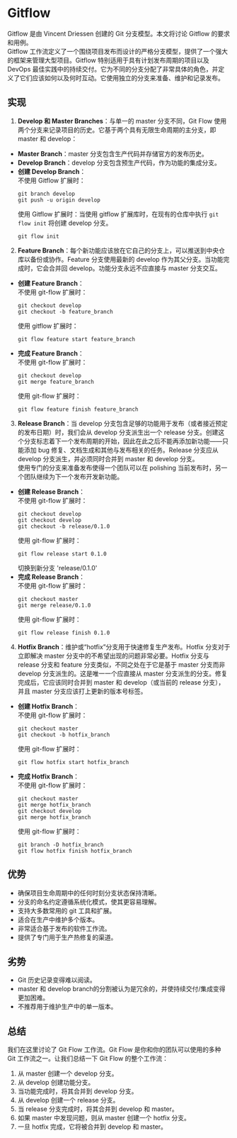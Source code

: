 # Gitflow

Gitflow 是由 Vincent Driessen 创建的 Git 分支模型。本文将讨论 Gitflow 的要求和用例。<br />
Gitflow 工作流定义了一个围绕项目发布而设计的严格分支模型，提供了一个强大的框架来管理大型项目。Gitflow 特别适用于具有计划发布周期的项目以及 DevOps 最佳实践中的持续交付。它为不同的分支分配了非常具体的角色，并定义了它们应该如何以及何时互动。它使用独立的分支来准备、维护和记录发布。

## 实现

1. **Develop 和 Master Branches**：与单一的 master 分支不同，Git Flow 使用两个分支来记录项目的历史。它基于两个具有无限生命周期的主分支，即 master 和 develop：

- **Master Branch**：master 分支包含生产代码并存储官方的发布历史。
- **Develop Branch**：develop 分支包含预生产代码，作为功能的集成分支。
- **创建 Develop Branch**：<br />
  不使用 Gitflow 扩展时：
  ```
  git branch develop
  git push -u origin develop
  ```
  使用 Gitflow 扩展时：当使用 gitflow 扩展库时，在现有的仓库中执行 `git flow init` 将创建 develop 分支。
  ```
  git flow init
  ```

2. **Feature Branch**：每个新功能应该放在它自己的分支上，可以推送到中央仓库以备份或协作。Feature 分支使用最新的 develop 作为其父分支。当功能完成时，它会合并回 develop。功能分支永远不应直接与 master 分支交互。

- **创建 Feature Branch**： <br />
  不使用 git-flow 扩展时：
  ```
  git checkout develop
  git checkout -b feature_branch
  ```
  使用 gitflow 扩展时：
  ```
  git flow feature start feature_branch
  ```
- **完成 Feature Branch**： <br />
  不使用 git-flow 扩展时：
  ```
  git checkout develop
  git merge feature_branch
  ```
  使用 git-flow 扩展时：
  ```
  git flow feature finish feature_branch
  ```

3. **Release Branch**：当 develop 分支包含足够的功能用于发布（或者接近预定的发布日期）时，我们会从 develop 分支派生出一个 release 分支。创建这个分支标志着下一个发布周期的开始，因此在此之后不能再添加新功能——只能添加 bug 修复、文档生成和其他与发布相关的任务。Release 分支应从 develop 分支派生，并必须同时合并到 master 和 develop 分支。<br />
   使用专门的分支来准备发布使得一个团队可以在 polishing 当前发布时，另一个团队继续为下一个发布开发新功能。

- **创建 Release Branch**： <br />
  不使用 git-flow 扩展时：
  ```
  git checkout develop
  git checkout develop
  git checkout -b release/0.1.0
  ```
  使用 git-flow 扩展时：
  ```
  git flow release start 0.1.0
  ```
  切换到新分支 'release/0.1.0'
- **完成 Release Branch**： <br />
  不使用 git-flow 扩展时：
  ```
  git checkout master
  git merge release/0.1.0
  ```
  使用 git-flow 扩展时：
  ```
  git flow release finish 0.1.0
  ```

4. **Hotfix Branch**：维护或“hotfix”分支用于快速修复生产发布。Hotfix 分支对于立即解决 master 分支中的不希望出现的问题非常必要。Hotfix 分支与 release 分支和 feature 分支类似，不同之处在于它是基于 master 分支而非 develop 分支派生的。这是唯一一个应直接从 master 分支派生的分支。修复完成后，它应该同时合并到 master 和 develop（或当前的 release 分支），并且 master 分支应该打上更新的版本号标签。

- **创建 Hotfix Branch**： <br />
  不使用 git-flow 扩展时：
  ```
  git checkout master
  git checkout -b hotfix_branch
  ```
  使用 git-flow 扩展时：
  ```
  git flow hotfix start hotfix_branch
  ```
- **完成 Hotfix Branch**： <br />
  不使用 git-flow 扩展时：
  ```
  git checkout master
  git merge hotfix_branch
  git checkout develop
  git merge hotfix_branch
  ```
  使用 git-flow 扩展时：
  ```
  git branch -D hotfix_branch
  git flow hotfix finish hotfix_branch
  ```

## 优势

- 确保项目生命周期中的任何时刻分支状态保持清晰。
- 分支的命名约定遵循系统化模式，使其更容易理解。
- 支持大多数常用的 git 工具和扩展。
- 适合在生产中维护多个版本。
- 非常适合基于发布的软件工作流。
- 提供了专门用于生产热修复的渠道。

## 劣势

- Git 历史记录变得难以阅读。
- master 和 develop branch的分割被认为是冗余的，并使持续交付/集成变得更加困难。
- 不推荐用于维护生产中的单一版本。

## 总结

我们在这里讨论了 Git Flow 工作流。Git Flow 是你和你的团队可以使用的多种 Git 工作流之一。让我们总结一下 Git Flow 的整个工作流：

1. 从 master 创建一个 develop 分支。
2. 从 develop 创建功能分支。
3. 当功能完成时，将其合并到 develop 分支。
4. 从 develop 创建一个 release 分支。
5. 当 release 分支完成时，将其合并到 develop 和 master。
6. 如果 master 中发现问题，则从 master 创建一个 hotfix 分支。
7. 一旦 hotfix 完成，它将被合并到 develop 和 master。
